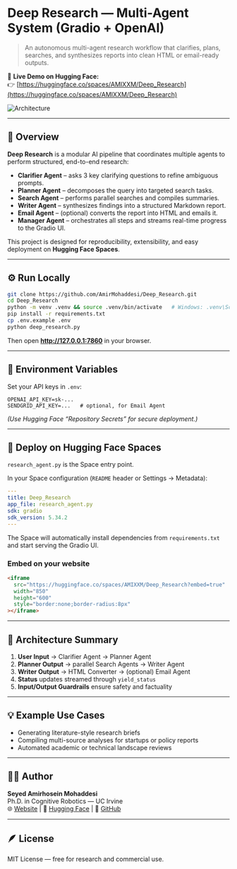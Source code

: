# Deep Research — Multi-Agent System (Gradio + OpenAI)

> An autonomous multi-agent research workflow that clarifies, plans, searches, and synthesizes reports into clean HTML or email-ready outputs.

🔗 **Live Demo on Hugging Face:**  
👉 [https://huggingface.co/spaces/AMIXXM/Deep_Research](https://huggingface.co/spaces/AMIXXM/Deep_Research)

![Architecture](docs/assets/deep_research_architecture_no_notifier.png)

---

## 🧠 Overview
**Deep Research** is a modular AI pipeline that coordinates multiple agents to perform structured, end-to-end research:
- **Clarifier Agent** – asks 3 key clarifying questions to refine ambiguous prompts.  
- **Planner Agent** – decomposes the query into targeted search tasks.  
- **Search Agent** – performs parallel searches and compiles summaries.  
- **Writer Agent** – synthesizes findings into a structured Markdown report.  
- **Email Agent** – (optional) converts the report into HTML and emails it.  
- **Manager Agent** – orchestrates all steps and streams real-time progress to the Gradio UI.

This project is designed for reproducibility, extensibility, and easy deployment on **Hugging Face Spaces**.

---

## ⚙️ Run Locally
```bash
git clone https://github.com/AmirMohaddesi/Deep_Research.git
cd Deep_Research
python -m venv .venv && source .venv/bin/activate   # Windows: .venv\Scripts\activate
pip install -r requirements.txt
cp .env.example .env
python deep_research.py
```

Then open **http://127.0.0.1:7860** in your browser.

---

## 🧩 Environment Variables
Set your API keys in `.env`:
```
OPENAI_API_KEY=sk-...
SENDGRID_API_KEY=...   # optional, for Email Agent
```

*(Use Hugging Face “Repository Secrets” for secure deployment.)*

---

## 🚀 Deploy on Hugging Face Spaces
`research_agent.py` is the Space entry point.

In your Space configuration (`README` header or Settings → Metadata):

```yaml
---
title: Deep_Research
app_file: research_agent.py
sdk: gradio
sdk_version: 5.34.2
---
```

The Space will automatically install dependencies from `requirements.txt` and start serving the Gradio UI.

### Embed on your website
```html
<iframe
  src="https://huggingface.co/spaces/AMIXXM/Deep_Research?embed=true"
  width="850"
  height="600"
  style="border:none;border-radius:8px"
></iframe>
```

---

## 🧱 Architecture Summary
1. **User Input** → Clarifier Agent → Planner Agent  
2. **Planner Output** → parallel Search Agents → Writer Agent  
3. **Writer Output** → HTML Converter → (optional) Email Agent  
4. **Status** updates streamed through `yield_status`  
5. **Input/Output Guardrails** ensure safety and factuality  

---

## 💡 Example Use Cases
- Generating literature-style research briefs  
- Compiling multi-source analyses for startups or policy reports  
- Automated academic or technical landscape reviews  

---

## 👨‍💻 Author
**Seyed Amirhosein Mohaddesi**  
Ph.D. in Cognitive Robotics — UC Irvine  
🌐 [Website](https://amirhoseinmohaddesi.github.io) | 🤗 [Hugging Face](https://huggingface.co/AMIXXM) | 🧩 [GitHub](https://github.com/AmirMohaddesi)

---

## 🪶 License
MIT License — free for research and commercial use.

